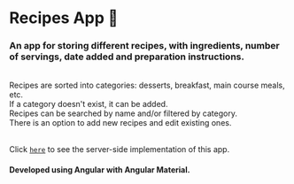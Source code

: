 # Recipes App 🍔

<h3> An app for storing different recipes, with ingredients, number of servings, date added and preparation instructions. </h3>
<br/>
Recipes are sorted into categories: desserts, breakfast, main course meals, etc.
<br/>
If a category doesn't exist, it can be added.
<br/>
Recipes can be searched by name and/or filtered by category.
<br/>
There is an option to add new recipes and edit existing ones. 
<br/>
<br/>

Click  [`here`](https://github.com/amina-alibasic/recipes-app-server) to see the server-side implementation of this app. </span>


<h4>Developed using Angular with Angular Material.</h4>
